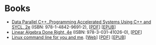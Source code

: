 # Books

 -  [Data Parallel C++..Programming Accelerated Systems Using C++ and SYCL, 2e](https://rd.springer.com/book/10.1007/978-1-4842-9691-2) (ISBN: 978-1-4842-9691-2), \[[PDF](https://rd.springer.com/content/pdf/10.1007/978-1-4842-9691-2.pdf)\] \[[EPUB](https://rd.springer.com/download/epub/10.1007/978-1-4842-9691-2.epub)\]
 -  [Linear Algebra Done Right, 4e](https://linear.axler.net/) (ISBN: 978-3-031-41026-0), \[[PDF](https://link.springer.com/content/pdf/10.1007/978-3-031-41026-0.pdf)\]
 -  [Linux command line for you and me](https://github.com/kushaldas/lym). \[[Web](https://lym.readthedocs.io/en/latest/)\] \[[PDF](https://lym.readthedocs.io/_/downloads/en/latest/pdf/)\] \[[EPUB](https://lym.readthedocs.io/_/downloads/en/latest/epub/)\]

<!--
  vim:  ft=markdown ic et norl wrap sw=4 sts=4:
  -->
